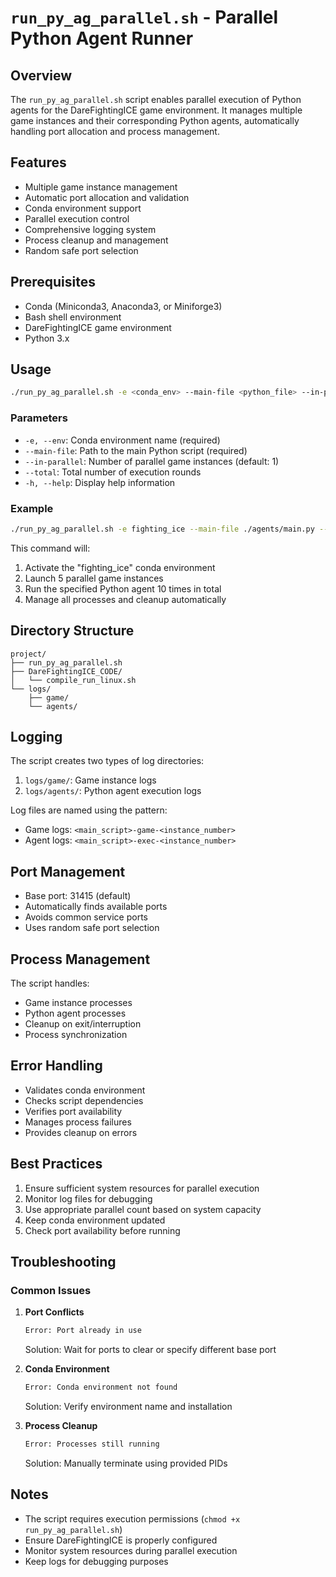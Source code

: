 # `run_py_ag_parallel.sh` - Parallel Python Agent Runner

## Overview

The `run_py_ag_parallel.sh` script enables parallel execution of Python agents for the DareFightingICE game environment. It manages multiple game instances and their corresponding Python agents, automatically handling port allocation and process management.

## Features

- Multiple game instance management
- Automatic port allocation and validation
- Conda environment support
- Parallel execution control
- Comprehensive logging system
- Process cleanup and management
- Random safe port selection

## Prerequisites

- Conda (Miniconda3, Anaconda3, or Miniforge3)
- Bash shell environment
- DareFightingICE game environment
- Python 3.x

## Usage

```bash
./run_py_ag_parallel.sh -e <conda_env> --main-file <python_file> --in-parallel <num> --total <total_executions>
```

### Parameters

- `-e, --env`: Conda environment name (required)
- `--main-file`: Path to the main Python script (required)
- `--in-parallel`: Number of parallel game instances (default: 1)
- `--total`: Total number of execution rounds
- `-h, --help`: Display help information

### Example

```bash
./run_py_ag_parallel.sh -e fighting_ice --main-file ./agents/main.py --in-parallel 5 --total 10
```

This command will:
1. Activate the "fighting_ice" conda environment
2. Launch 5 parallel game instances
3. Run the specified Python agent 10 times in total
4. Manage all processes and cleanup automatically

## Directory Structure

```
project/
├── run_py_ag_parallel.sh
├── DareFightingICE_CODE/
│   └── compile_run_linux.sh
└── logs/
    ├── game/
    └── agents/
```

## Logging

The script creates two types of log directories:

1. `logs/game/`: Game instance logs
2. `logs/agents/`: Python agent execution logs

Log files are named using the pattern:
- Game logs: `<main_script>-game-<instance_number>`
- Agent logs: `<main_script>-exec-<instance_number>`

## Port Management

- Base port: 31415 (default)
- Automatically finds available ports
- Avoids common service ports
- Uses random safe port selection

## Process Management

The script handles:
- Game instance processes
- Python agent processes
- Cleanup on exit/interruption
- Process synchronization

## Error Handling

- Validates conda environment
- Checks script dependencies
- Verifies port availability
- Manages process failures
- Provides cleanup on errors

## Best Practices

1. Ensure sufficient system resources for parallel execution
2. Monitor log files for debugging
3. Use appropriate parallel count based on system capacity
4. Keep conda environment updated
5. Check port availability before running

## Troubleshooting

### Common Issues

1. **Port Conflicts**
   ```bash
   Error: Port already in use
   ```
   Solution: Wait for ports to clear or specify different base port

2. **Conda Environment**
   ```bash
   Error: Conda environment not found
   ```
   Solution: Verify environment name and installation

3. **Process Cleanup**
   ```bash
   Error: Processes still running
   ```
   Solution: Manually terminate using provided PIDs

## Notes

- The script requires execution permissions (`chmod +x run_py_ag_parallel.sh`)
- Ensure DareFightingICE is properly configured
- Monitor system resources during parallel execution
- Keep logs for debugging purposes
